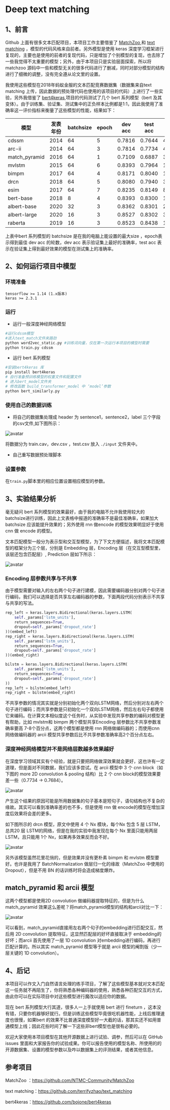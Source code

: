 # Deep text matching

## 1、前言

Github 上面有很多文本匹配项目，本项目工作主要借鉴了 [MatchZoo ](https://github.com/NTMC-Community/MatchZoo)和 [text matching](https://github.com/terrifyzhao/text_matching) ，模型的代码风格来自前者。另外模型是使用 keras 深度学习框架进行复现的，主要也是使用的前者的复现代码，只是增加了个别模型的复现，也去除了一些我觉得不太重要的模型；另外，由于本项目只是实验层面探索，所以将 matchzoo 源码中一些和模型无关的很多代码进行了删减，同时对部分模型的结构进行了细微的调整，没有完全遵从论文里的设置。

我使用这些模型在2018年蚂蚁金服的文本匹配竞赛数据集（数据集来自text matching 上传，因此数据的预处理代码也使用的该项目的代码）上进行了一些实验，另外我借鉴了 [bert4keras ](https://github.com/bojone/bert4keras)项目的代码测试了几个 bert 系列模型（bert 及其变体）。由于训练集、验证集、测试集中的正负样本比例都是1:1，因此我使用了准确率这一评价指标来衡量了这些模型的性能，结果如下：

| 模型          | 发表年份 | batchsize | epoch | dev acc | test acc | 训练参数量  |
| ------------- | -------- | --------- | ----- | ------- | -------- | ----------- |
| cdssm         | 2014     | 64        | 5     | 0.7816  | 0.7644   | 470,684     |
| arc-ii        | 2014     | 64        | 3     | 0.7814  | 0.7734   | 47,362      |
| match_pyramid | 2016     | 64        | 1     | 0.7109  | 0.6887   | 3,650,882   |
| mvlstm        | 2015     | 64        | 6     | 0.8393  | 0.7964   | 107,778     |
| bimpm         | 2017     | 64        | 4     | 0.8171  | 0.8040   | 103,426     |
| drcn          | 2018     | 64        | 5     | 0.8080  | 0.7940   | 3,430,050   |
| esim          | 2017     | 64        | 7     | 0.8235  | 0.8149   | 839,810     |
| bert-base     | 2018     | 8         | 4     | 0.8393  | 0.8300   | 177,854,978 |
| albert-base   | 2020     | 32        | 3     | 0.8362  | 0.8301   | 24,302,594  |
| albert-large  | 2020     | 16        | 3     | 0.8527  | 0.8302   | 35,811,330  |
| raberta       | 2019     | 16        | 3     | 0.8523  | 0.8438   | 102,269,186 |

上表中bert 系列模型的 batchsize 是在我的电脑上能设置的最大size ，epoch表示得到最佳 dev acc 的轮数，dev acc 表示验证集上最好的准确率，test acc 表示在验证集上得到最好效果的模型在测试集上的准确率。

## 2、如何运行项目中模型

### 环境准备

```
tensorflow >= 1.14 (1.x版本)
keras >= 2.3.1
```

### 运行

- 运行一般深度神经网络模型

```python
#运行cdssm模型
#进入text_match文件夹路劲
python word2vec_static.py #训练词向量，仅在第一次运行本项目的模型时需要
python train.py cdssm
```

- 运行 bert 系列模型

```python
#安装bert4keras 库
pip install bert4keras
# 自行准备预训练模型的权重文件和配置文件
# 进入bert_model文件夹
# 修改函数 build_transformer_model 中 ‘model’参数
python bert_similarly.py
```

### 使用自己的数据训练

- 将自己的数据集处理成 header 为 sentence1，sentence2，label 三个字段的csv文件,如下图所示：

![avatar](./pic/捕获6.PNG)

将数据分为 train.cav，dev.csv ，test.csv 放入 `./input` 文件夹中。

- 自己重写数据预处理脚本

### 设置参数

在`train.py`脚本里的相应位置设置相应模型的参数。

## 3、实验结果分析

毫无疑问 bert 系列模型的效果最好，由于我的电脑不允许我使用较大的batchsize进行训练，因此上文表格中报道的准确率不是最佳准确率，如果加大batchsize 应该能提升效果的；另外使用 rnn 做encode 的模型效果明显好于使用cnn 做 encode 的模型。

文本匹配模型一般分为表示型和交互型模型，为了下文方便描述，我将文本匹配模型的框架分为三个层，分别是 Embedding 层，Encoding 层（在交互型模型里，该层还包含匹配层）, Prediction 层如下所示：

![avatar](./pic/7.PNG)

### Encoding 层参数共享与不共享

由于模型需要对输入的左右两个句子进行建模，因此需要编码器分别对两个句子进行编码，我们可以选择是否共享左右编码器的参数，下面两段代码分别表示不共享与共享的写法。

```python
rep_left = keras.layers.Bidirectional(keras.layers.LSTM(
    self._params['lstm_units'],
    return_sequences=True,
    dropout=self._params['dropout_rate']
))(embed_left)
rep_right = keras.layers.Bidirectional(keras.layers.LSTM(
    self._params['lstm_units'],
    return_sequences=True,
    dropout=self._params['dropout_rate']
))(embed_right)
```

```python
bilstm = keras.layers.Bidirectional(keras.layers.LSTM(
    self._params['lstm_units'],
    return_sequences=True,
    dropout=self._params['dropout_rate']
))
rep_left = bilstm(embed_left)
rep_right = bilstm(embed_right)
```

不共享参数的情况其实就是分别初始化两个双向LSTM网络，然后分别对左右两个句子进行编码；而共享参数是只初始化一个双向LSTM网络，然后左右句子都使用它来编码。在计算文本相似度这个任务时，从实验中发现共享参数的编码对模型更有帮助，比如 mvlstm和 bimpm 两个模型共享Encoding 层参数比不共享参数准确率要高 7-8个百分点，这两个模型都是使用 rnn 网络做编码器的；而使用cnn 网络做编码器的 arcii 模型共享参数后比不共享参数准确率高2个百分点左右。

### 深度神经网络模型并不是网络层数越多效果越好

在深度学习领域其实有个经验，就是只要把网络做深效果就会更好，这也许有一定道理，但是面对不同数据，我们应该多尝试。在 arcii 模型中 3 个 cnn block（如下图的 more 2D convolution & pooling 结构）比 2 个 cnn block的模型效果要差一些（0.7734 -> 0.7684）。

![avatar](./pic/arcii.PNG)

产生这个结果的原因可能是所用数据集的句子基本是短句子，语句结构也不复杂的缘故。其实可以看到准确率差的也不多，但是使用 rnn 做 encode的模型在增加深度后效果将会差的更多。

如下图所示的 drcn 模型，原文中使用 4 个 Nx 模块，每个Nx 包含 5 层 LSTM，总共20 层 LSTM的网络，但是在我的实验中我发现在每个 Nx 里面只能用两层LSTM，且只能用 1个 Nx，如果再多效果反而会不好。

![avatar](./pic/drcn.PNG)

另外该模型虽然花里花俏的，但是效果并没有更朴素 bimpm 和 mvlstm 模型要好。也许是我用了 BatchNormalization 做层归一化的缘故（MatchZoo 中使用的 Dropout），但是不用 BN 的话训练时将会造成梯度爆炸。

## match_pyramid 和 arcii 模型

这两个模型都是使用2D convolution 做编码器提取特征的，但是为什么match_pyramid 效果这么差呢？将match_pyramid模型的结构和arcii对比一下：

![avatar](./pic/match_pyramid.PNG)

可以看到，match_pyramid直接用左右两个句子的embedding进行匹配交互，然后用 2D convolution 提取特征，这显然匹配层的好坏直接取决于 embedding的好坏；而arcii 首先使用了一层 1D convolution 对embedding进行编码，再进行匹配计算的。所以其实 match_pyramid 模型等于就是 arcii 模型的阉割版（少一层关键的 1D convolution）。

## 4、后记

本项目可以作文入门自然语言处理的练手项目，了解了这些模型基本就对文本匹配这一任务就不再陌生了，你将熟悉各种编码器的使用，熟悉各种匹配交互的方式，由此你可以在实际项目中对这些模型进行魔改以适应你的数据。

现在 bert 系列模型大行其道，很多人一上手就使用 bert 进行 fineturn ，这本没有错，只要你机器够好就行。但是训练这些模型毕竟很吃机器性能，上线后推理速度也很慢，如果bert 的效果不比普通深度模型好一大截的话，那其实还不如用普通模型上线；因此花些时间了解一下这些非bert模型也是很有必要的。

欢迎大家使用本项目模型在其他开源数据上进行试验、调参，然后可以在 GitHub issues 里面和大家报告你的试验成果。你可以报告使用的模型名称、所使用的的开源数据集、设置的模型参数以及咋以数据集上的评测结果，或者其他信息。

## 参考项目

MatchZoo ：https://github.com/NTMC-Community/MatchZoo

text matching：https://github.com/terrifyzhao/text_matching

bert4keras：https://github.com/bojone/bert4keras
